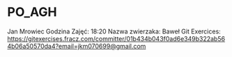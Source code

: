 # PO_AGH

Jan Mrowiec
Godzina Zajęć: 18:20
Nazwa zwierzaka: Baweł
Git Exercices: https://gitexercises.fracz.com/committer/01b434b043f0ad6e349b322ab564b06a50570da4?email=jkm070699@gmail.com
